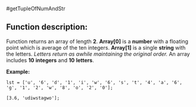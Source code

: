 #getTupleOfNumAndStr

## Function description:

Function returns an array of length __2__.
__Array[0]__ is a __number__ with a floating point which is average of the ten integers.
__Array[1]__ is a single __string__ with the letters.
*Letters return as awhile maintaining the original order.*
An array includes __10__ __integers__ and __10__ __letters__.

__Example:__

```
lst = ['u', '6', 'd', '1', 'i', 'w', '6', 's', 't', '4', 'a', '6', 'g', '1', '2', 'w', '8', 'o', '2', '0'];

[3.6, 'udiwstagwo'];
```
